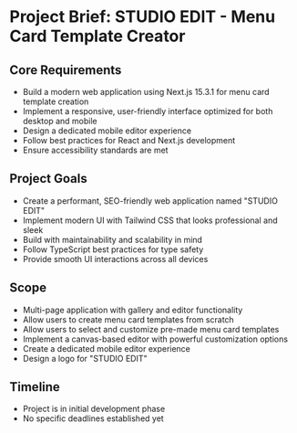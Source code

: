 # Project Brief: STUDIO EDIT - Menu Card Template Creator

## Core Requirements
- Build a modern web application using Next.js 15.3.1 for menu card template creation
- Implement a responsive, user-friendly interface optimized for both desktop and mobile
- Design a dedicated mobile editor experience
- Follow best practices for React and Next.js development
- Ensure accessibility standards are met

## Project Goals
- Create a performant, SEO-friendly web application named "STUDIO EDIT"
- Implement modern UI with Tailwind CSS that looks professional and sleek
- Build with maintainability and scalability in mind
- Follow TypeScript best practices for type safety
- Provide smooth UI interactions across all devices

## Scope
- Multi-page application with gallery and editor functionality
- Allow users to create menu card templates from scratch
- Allow users to select and customize pre-made menu card templates
- Implement a canvas-based editor with powerful customization options
- Create a dedicated mobile editor experience
- Design a logo for "STUDIO EDIT"

## Timeline
- Project is in initial development phase
- No specific deadlines established yet 
